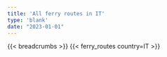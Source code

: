 ```yaml
---
title: 'All ferry routes in IT'
type: 'blank'
date: "2023-01-01"
---
```


{{< breadcrumbs >}}
{{< ferry_routes country=IT >}}
